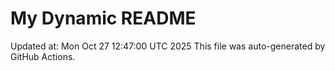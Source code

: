 # My Dynamic README
Updated at: Mon Oct 27 12:47:00 UTC 2025
This file was auto-generated by GitHub Actions.
